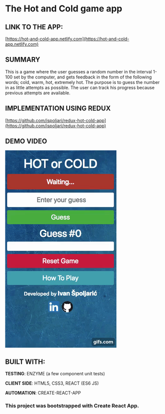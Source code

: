 # The Hot and Cold game app
## LINK TO THE APP:
[https://hot-and-cold-app.netlify.com](https://hot-and-cold-app.netlify.com)

## SUMMARY
This is a game where the user guesses a random number in the interval 1-100 set by the computer, and gets feedback in the form of the following words; cold, warm, hot, extremely hot.
The purpose is to guess the number in as little attempts as possible.
The user can track his progress because previous attempts are available.

## IMPLEMENTATION USING REDUX
[https://github.com/ispoljari/redux-hot-cold-app](https://github.com/ispoljari/redux-hot-cold-app)

## DEMO VIDEO
![Demo video](demo.gif)

## BUILT WITH:

**TESTING**: ENZYME (a few component unit tests)

**CLIENT SIDE**: HTML5, CSS3, REACT (ES6 JS)

**AUTOMATION**: CREATE-REACT-APP

### This project was bootstrapped with Create React App.

